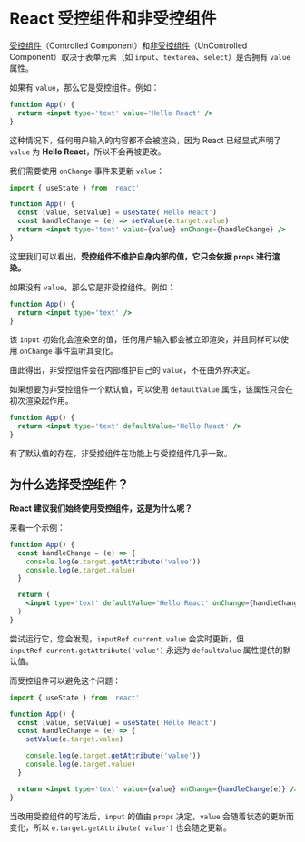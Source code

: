 # React 受控组件和非受控组件

[受控组件](https://reactjs.org/docs/forms.html#controlled-components)（Controlled Component）和[非受控组件](https://reactjs.org/docs/uncontrolled-components.html)（UnControlled Component）取决于表单元素（如 `input`、`textarea`、`select`）是否拥有 `value` 属性。

如果有 `value`，那么它是受控组件。例如：

```jsx
function App() {
  return <input type='text' value='Hello React' />
}
```

这种情况下，任何用户输入的内容都不会被渲染，因为 React 已经显式声明了 `value` 为 **Hello React**，所以不会再被更改。

我们需要使用 `onChange` 事件来更新 `value`：

```jsx
import { useState } from 'react'

function App() {
  const [value, setValue] = useState('Hello React')
  const handleChange = (e) => setValue(e.target.value)
  return <input type='text' value={value} onChange={handleChange} />
}
```

这里我们可以看出，**受控组件不维护自身内部的值，它只会依据 `props` 进行渲染。**

如果没有 `value`，那么它是非受控组件。例如：

```jsx
function App() {
  return <input type='text' />
}
```

该 `input` 初始化会渲染空的值，任何用户输入都会被立即渲染，并且同样可以使用 `onChange` 事件监听其变化。

由此得出，非受控组件会在内部维护自己的 `value`，不在由外界决定。

如果想要为非受控组件一个默认值，可以使用 `defaultValue` 属性，该属性只会在初次渲染起作用。

```jsx
function App() {
  return <input type='text' defaultValue='Hello React' />
}
```

有了默认值的存在，非受控组件在功能上与受控组件几乎一致。

## 为什么选择受控组件？

**React 建议我们始终使用受控组件，这是为什么呢？**

来看一个示例：

```jsx
function App() {
  const handleChange = (e) => {
    console.log(e.target.getAttribute('value'))
    console.log(e.target.value)
  }

  return (
    <input type='text' defaultValue='Hello React' onChange={handleChange} />
  )
}
```

尝试运行它，您会发现，`inputRef.current.value` 会实时更新，但 `inputRef.current.getAttribute('value')` 永远为 `defaultValue` 属性提供的默认值。

而受控组件可以避免这个问题：

```jsx
import { useState } from 'react'

function App() {
  const [value, setValue] = useState('Hello React')
  const handleChange = (e) => {
    setValue(e.target.value)

    console.log(e.target.getAttribute('value'))
    console.log(e.target.value)
  }

  return <input type='text' value={value} onChange={handleChange(e)} />
}
```

当改用受控组件的写法后，`input` 的值由 `props` 决定，`value` 会随着状态的更新而变化，所以 `e.target.getAttribute('value')` 也会随之更新。

